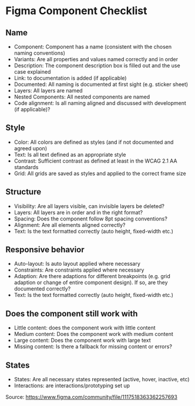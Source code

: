 # Figma Component Checklist

## Name

- Component: Component has a name (consistent with the chosen naming conventions)
- Variants: Are all properties and values named correctly and in order
- Description: The component description box is filled out and the use case explained
- Link: to documentation is added (if applicable)
- Documented: All naming is documented at first sight (e.g. sticker sheet)
- Layers: All layers are named
- Nested Components: All nested components are named
- Code alignment: Is all naming aligned and discussed with development (if applicable)?

## Style

- Color: All colors are defined as styles (and if not documented and agreed upon)
- Text: Is all text defined as an appropriate style
- Contrast: Sufficient contrast as defined at least in the WCAG 2.1 AA standards
- Grid: All grids are saved as styles and applied to the correct frame size

## Structure

- Visibility: Are all layers visible, can invisible layers be deleted?
- Layers: All layers are in order and in the right format?
- Spacing: Does the component follow 8pt spacing conventions?
- Alignment: Are all elements aligned correctly?
- Text: Is the text formatted correctly (auto height, fixed-width etc.)

## Responsive behavior

- Auto-layout: Is auto layout applied where necessary
- Constraints: Are constraints applied where necessary
- Adaption: Are there adaptions for different breakpoints (e.g. grid adaption or change of entire component design).
  If so, are they documented correctly?
- Text: Is the text formatted correctly (auto height, fixed-width etc.)

## Does the component still work with

- Little content: does the component work with little content
- Medium content: Does the component work with medium content
- Large content: Does the component work with large text
- Missing content: Is there a fallback for missing content or errors?

## States

- States: Are all necessary states represented (active, hover, inactive, etc)
- Interactions: are interactions/prototyping set up

Source: <https://www.figma.com/community/file/1117518363362257693>

